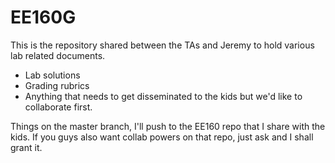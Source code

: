 # EE160G
This is the repository shared between the TAs and Jeremy to hold various lab related documents.
 * Lab solutions
 * Grading rubrics
 * Anything that needs to get disseminated to the kids but we'd like to collaborate first.
 
Things on the master branch, I'll push to the EE160 repo that I share with the kids. If you guys also want collab powers on that repo, just ask and I shall grant it.
